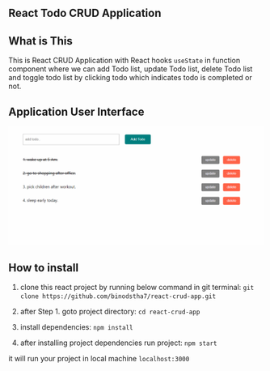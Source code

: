 ## React Todo CRUD Application

## What is This
This is React CRUD Application with React hooks `useState` in function component where we can add Todo list, update Todo list, delete Todo list and toggle todo list by clicking todo which indicates todo is completed or not.

## Application User Interface
![Application User Interface](https://github.com/binodstha7/react-crud-app/blob/master/src/demo.PNG)

## How to install
1. clone this react project by running below command in git terminal:
`git clone https://github.com/binodstha7/react-crud-app.git`

2. after Step 1. goto project directory:
`cd react-crud-app`

3. install dependencies:
`npm install`

4. after installing project dependencies run project:
`npm start`

it will run your project in local machine `localhost:3000`
